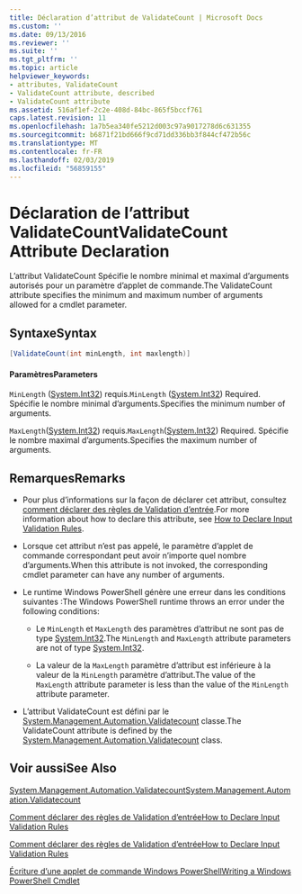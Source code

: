 ```yaml
---
title: Déclaration d’attribut de ValidateCount | Microsoft Docs
ms.custom: ''
ms.date: 09/13/2016
ms.reviewer: ''
ms.suite: ''
ms.tgt_pltfrm: ''
ms.topic: article
helpviewer_keywords:
- attributes, ValidateCount
- ValidateCount attribute, described
- ValidateCount attribute
ms.assetid: 516af1ef-2c2e-408d-84bc-865f5bccf761
caps.latest.revision: 11
ms.openlocfilehash: 1a7b5ea340fe5212d003c97a9017278d6c631355
ms.sourcegitcommit: b6871f21bd666f9cd71dd336bb3f844cf472b56c
ms.translationtype: MT
ms.contentlocale: fr-FR
ms.lasthandoff: 02/03/2019
ms.locfileid: "56859155"
---
```

# <a name="validatecount-attribute-declaration"></a><span data-ttu-id="5dd35-102">Déclaration de l’attribut ValidateCount</span><span class="sxs-lookup"><span data-stu-id="5dd35-102">ValidateCount Attribute Declaration</span></span>

<span data-ttu-id="5dd35-103">L’attribut ValidateCount Spécifie le nombre minimal et maximal d’arguments autorisés pour un paramètre d’applet de commande.</span><span class="sxs-lookup"><span data-stu-id="5dd35-103">The ValidateCount attribute specifies the minimum and maximum number of arguments allowed for a cmdlet parameter.</span></span>

## <a name="syntax"></a><span data-ttu-id="5dd35-104">Syntaxe</span><span class="sxs-lookup"><span data-stu-id="5dd35-104">Syntax</span></span>

```csharp
[ValidateCount(int minLength, int maxlength)]
```

#### <a name="parameters"></a><span data-ttu-id="5dd35-105">Paramètres</span><span class="sxs-lookup"><span data-stu-id="5dd35-105">Parameters</span></span>

<span data-ttu-id="5dd35-106">`MinLength` ([System.Int32](/dotnet/api/System.Int32)) requis.</span><span class="sxs-lookup"><span data-stu-id="5dd35-106">`MinLength` ([System.Int32](/dotnet/api/System.Int32)) Required.</span></span> <span data-ttu-id="5dd35-107">Spécifie le nombre minimal d’arguments.</span><span class="sxs-lookup"><span data-stu-id="5dd35-107">Specifies the minimum number of arguments.</span></span>

<span data-ttu-id="5dd35-108">`MaxLength`([System.Int32](/dotnet/api/System.Int32)) requis.</span><span class="sxs-lookup"><span data-stu-id="5dd35-108">`MaxLength`([System.Int32](/dotnet/api/System.Int32)) Required.</span></span> <span data-ttu-id="5dd35-109">Spécifie le nombre maximal d’arguments.</span><span class="sxs-lookup"><span data-stu-id="5dd35-109">Specifies the maximum number of arguments.</span></span>

## <a name="remarks"></a><span data-ttu-id="5dd35-110">Remarques</span><span class="sxs-lookup"><span data-stu-id="5dd35-110">Remarks</span></span>

- <span data-ttu-id="5dd35-111">Pour plus d’informations sur la façon de déclarer cet attribut, consultez [comment déclarer des règles de Validation d’entrée](http://msdn.microsoft.com/en-us/544c2100-62ba-4be4-b2a2-cc0d4e4fc45b).</span><span class="sxs-lookup"><span data-stu-id="5dd35-111">For more information about how to declare this attribute, see [How to Declare Input Validation Rules](http://msdn.microsoft.com/en-us/544c2100-62ba-4be4-b2a2-cc0d4e4fc45b).</span></span>

- <span data-ttu-id="5dd35-112">Lorsque cet attribut n’est pas appelé, le paramètre d’applet de commande correspondant peut avoir n’importe quel nombre d’arguments.</span><span class="sxs-lookup"><span data-stu-id="5dd35-112">When this attribute is not invoked, the corresponding cmdlet parameter can have any number of arguments.</span></span>

- <span data-ttu-id="5dd35-113">Le runtime Windows PowerShell génère une erreur dans les conditions suivantes :</span><span class="sxs-lookup"><span data-stu-id="5dd35-113">The Windows PowerShell runtime throws an error under the following conditions:</span></span>

    - <span data-ttu-id="5dd35-114">Le `MinLength` et `MaxLength` des paramètres d’attribut ne sont pas de type [System.Int32](/dotnet/api/System.Int32).</span><span class="sxs-lookup"><span data-stu-id="5dd35-114">The `MinLength` and `MaxLength` attribute parameters are not of type [System.Int32](/dotnet/api/System.Int32).</span></span>

    - <span data-ttu-id="5dd35-115">La valeur de la `MaxLength` paramètre d’attribut est inférieure à la valeur de la `MinLength` paramètre d’attribut.</span><span class="sxs-lookup"><span data-stu-id="5dd35-115">The value of the `MaxLength` attribute parameter is less than the value of the `MinLength` attribute parameter.</span></span>

- <span data-ttu-id="5dd35-116">L’attribut ValidateCount est défini par le [System.Management.Automation.Validatecount](/dotnet/api/System.Management.Automation.ValidateCount) classe.</span><span class="sxs-lookup"><span data-stu-id="5dd35-116">The ValidateCount attribute is defined by the [System.Management.Automation.Validatecount](/dotnet/api/System.Management.Automation.ValidateCount) class.</span></span>

## <a name="see-also"></a><span data-ttu-id="5dd35-117">Voir aussi</span><span class="sxs-lookup"><span data-stu-id="5dd35-117">See Also</span></span>

[<span data-ttu-id="5dd35-118">System.Management.Automation.Validatecount</span><span class="sxs-lookup"><span data-stu-id="5dd35-118">System.Management.Automation.Validatecount</span></span>](/dotnet/api/System.Management.Automation.ValidateCount)

[<span data-ttu-id="5dd35-119">Comment déclarer des règles de Validation d’entrée</span><span class="sxs-lookup"><span data-stu-id="5dd35-119">How to Declare Input Validation Rules</span></span>](http://msdn.microsoft.com/en-us/544c2100-62ba-4be4-b2a2-cc0d4e4fc45b)

[<span data-ttu-id="5dd35-120">Comment déclarer des règles de Validation d’entrée</span><span class="sxs-lookup"><span data-stu-id="5dd35-120">How to Declare Input Validation Rules</span></span>](http://msdn.microsoft.com/en-us/544c2100-62ba-4be4-b2a2-cc0d4e4fc45b)

[<span data-ttu-id="5dd35-121">Écriture d’une applet de commande Windows PowerShell</span><span class="sxs-lookup"><span data-stu-id="5dd35-121">Writing a Windows PowerShell Cmdlet</span></span>](./writing-a-windows-powershell-cmdlet.md)

